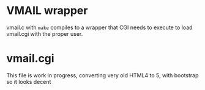 # VMAIL wrapper

vmail.c with `make` compiles to a wrapper that CGI needs to execute to load vmail.cgi with the proper user.

# vmail.cgi

This file is work in progress, converting very old HTML4 to 5, with bootstrap so it looks decent 

